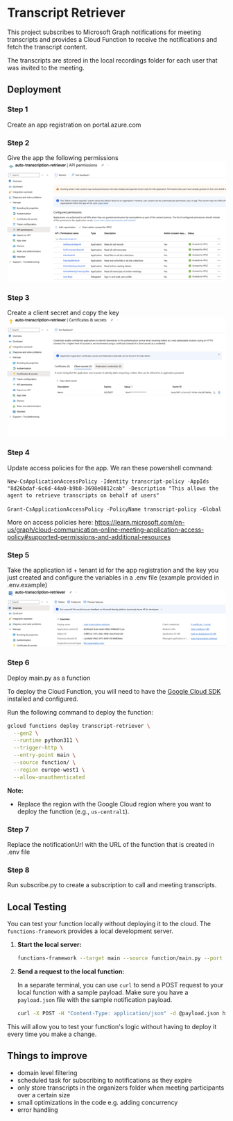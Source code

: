 # Transcript Retriever

This project subscribes to Microsoft Graph notifications for meeting transcripts and provides a Cloud Function to receive the notifications and fetch the transcript content.

The transcripts are stored in the local recordings folder for each user that was invited to the meeting.


## Deployment

### Step 1
Create an app registration on portal.azure.com

### Step 2
Give the app the following permissions
![alt text](images/image.png)

### Step 3
Create a client secret and copy the key
![alt text](images/image-1.png)

### Step 4
Update access policies for the app. We ran these powershell command:

```
New-CsApplicationAccessPolicy -Identity transcript-policy -AppIds "8d26bdaf-6c6d-44a0-b9b8-3698e0812cab" -Description "This allows the agent to retrieve transcripts on behalf of users" 

Grant-CsApplicationAccessPolicy -PolicyName transcript-policy -Global
```

More on access policies here: https://learn.microsoft.com/en-us/graph/cloud-communication-online-meeting-application-access-policy#supported-permissions-and-additional-resources

### Step 5
Take the application id + tenant id for the app registration and the key you just created and configure the variables in a .env file (example provided in .env.example)
![alt text](images/image-2.png)
### Step 6

Deploy main.py as a function

To deploy the Cloud Function, you will need to have the [Google Cloud SDK](https://cloud.google.com/sdk/docs/install) installed and configured.

Run the following command to deploy the function:

```bash
gcloud functions deploy transcript-retriever \
  --gen2 \
  --runtime python311 \
  --trigger-http \
  --entry-point main \
  --source function/ \
  --region europe-west1 \
  --allow-unauthenticated
```

**Note:**
- Replace the region with the Google Cloud region where you want to deploy the function (e.g., `us-central1`).

### Step 7

Replace the notificationUrl with the URL of the function that is created in .env file

### Step 8
Run subscribe.py to create a subscription to call and meeting transcripts.


## Local Testing

You can test your function locally without deploying it to the cloud. The `functions-framework` provides a local development server.

1.  **Start the local server:**

    ```bash
    functions-framework --target main --source function/main.py --port 8080
    ```

2.  **Send a request to the local function:**

    In a separate terminal, you can use `curl` to send a POST request to your local function with a sample payload. Make sure you have a `payload.json` file with the sample notification payload.

    ```bash
    curl -X POST -H "Content-Type: application/json" -d @payload.json http://localhost:8080
    ```

This will allow you to test your function's logic without having to deploy it every time you make a change.

## Things to improve
- domain level filtering 
- scheduled task for subscribing to notifications as they expire
- only store transcripts in the organizers folder when meeting participants over a certain size
- small optimizations in the code e.g. adding concurrency
- error handling